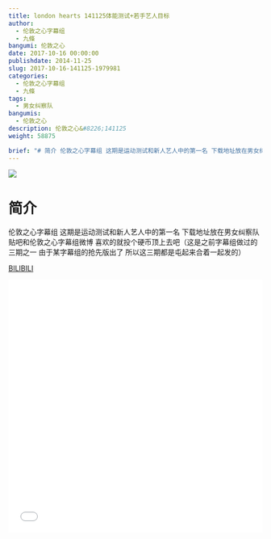 ```yaml
---
title: london hearts 141125体能测试+若手艺人目标
author: 
  - 伦敦之心字幕组
  - 九條
bangumi: 伦敦之心
date: 2017-10-16 00:00:00
publishdate: 2014-11-25
slug: 2017-10-16-141125-1979981
categories: 
  - 伦敦之心字幕组
  - 九條
tags: 
  - 男女纠察队
bangumis: 
  - 伦敦之心
description: 伦敦之心&#8226;141125
weight: 58875

brief: "# 简介 伦敦之心字幕组 这期是运动测试和新人艺人中的第一名 下载地址放在男女纠察队贴吧和伦敦之心字幕组微博 喜欢的就投个硬币顶上去吧（这是之前字幕组做过的三期之一 由于某字幕组的抢先版出了 所以这三期都是屯起来合着一起发的）"
---
```


![](https://i.imgur.com/8G5Cjs3.jpg)

# 简介  
伦敦之心字幕组 这期是运动测试和新人艺人中的第一名 下载地址放在男女纠察队贴吧和伦敦之心字幕组微博 喜欢的就投个硬币顶上去吧（这是之前字幕组做过的三期之一 由于某字幕组的抢先版出了 所以这三期都是屯起来合着一起发的）

  [BILIBILI](https://www.bilibili.com/video/av1979981/)


<div class="vcontainer">  <iframe class='video' src="//www.bilibili.com/blackboard/player.html?aid=1979981" width="100%" height="500" frameborder="0" allowfullscreen="allowfullscreen"></iframe></div>
